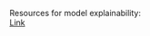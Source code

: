 Resources for model explainability: <br />
[Link](https://towardsdatascience.com/picking-an-explainability-technique-48e807d687b9)
